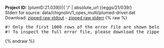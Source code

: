 **Project ID:** [plumID:21.039]({{ '/' | absolute_url }}eggs/21/039/)  
Stderr for source:  data/chignolin/1_opes_multi/plumed-driver.dat   
Download: [zipped raw stdout](plumed-driver.dat.plumed.stdout.txt.zip) - [zipped raw stderr](plumed-driver.dat.plumed.stderr.txt.zip) 
{% raw %}
<pre>
#! Only the first 1000 rows of the error file are shown below
#! To inspect the full error file, please download the zipped raw stderr file above
</pre>
{% endraw %}
